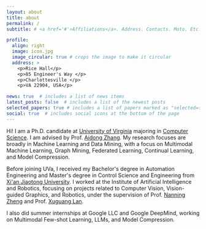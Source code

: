 ```yaml
---
layout: about
title: about
permalink: /
subtitle: # <a href='#'>Affiliations</a>. Address. Contacts. Moto. Etc.

profile:
  align: right
  image: icon.jpg
  image_circular: true # crops the image to make it circular
  address: >
    <p>Rice Hall</p>
    <p>85 Engineer's Way </p>
    <p>Charlottesville </p>
    <p>VA 22904, USA</p>

news: true  # includes a list of news items
latest_posts: false  # includes a list of the newest posts
selected_papers: true # includes a list of papers marked as "selected={true}"
social: true  # includes social icons at the bottom of the page
---
```


Hi! I am a Ph.D. candidate at [University of Virginia](https://www.virginia.edu) majoring in [Computer Science](https://engineering.virginia.edu/departments/computer-science). 
I am advised by Prof. [Aidong Zhang](https://scholar.google.com/citations?user=O8XxkE4AAAAJ&hl=en).
My research focuses are broadly in Machine Learning and Data Mining, with a focus on Multimodal Machine Learning, Graph Mining, Federated Learning, Continual Learning, and Model Compression.

Before joining UVa, I received my Bachelor's degree in Automation Engineering and Master's degree in Control Science and Engineering from [Xi'an Jiaotong University](http://en.hit.edu.cn/). I worked at the Institute of Artificial Intelligence and Robotics, focusing on projects related to Computer Vision, Vision-guided Graphics, and Robotics,  under the supervision of Prof. [Nanning Zheng](https://research.com/u/nanning-zheng) and Prof. [Xuguang Lan](https://www.semanticscholar.org/author/Xuguang-Lan/2498428).<!-- I am passionate about exploring AL/ML/CV/NLP potentials in daily lives! -->

<!-- Hi! I am currently a fifth-year Ph.D. student at MIT majoring in Electrical Engineering and Computer Science. -->
<!-- My research focuses on machine learning and developing robust and efficient algorithms driven by clinical problems.
Applications include motion-robust 3D rendering of the human brain, real-time quality assessment in MR scans as well as pose estimation and motion characterization of fetuses. -->

I also did summer internships at Google LLC and Google DeepMind, working on Multimodal Few-shot Learning, LLMs, and Model Compression. 

<!-- Prior to MIT, I received my Bachelor's degree from Tsinghua University in 2018. I also spent a summer as a research assistant at Stanford, where I was advised by Prof. [John Pauly](https://web.stanford.edu/~pauly/) and Prof. [Greg Zaharchuk](https://profiles.stanford.edu/greg-zaharchuk). -->

<!--
Write your biography here. Tell the world about yourself. Link to your favorite [subreddit](http://reddit.com). You can put a picture in, too. The code is already in, just name your picture `prof_pic.jpg` and put it in the `img/` folder.test

Put your address / P.O. box / other info right below your picture. You can also disable any of these elements by editing `profile` property of the YAML header of your `_pages/about.md`. Edit `_bibliography/papers.bib` and Jekyll will render your [publications page](/al-folio/publications/) automatically.

Link to your social media connections, too. This theme is set up to use [Font Awesome icons](http://fortawesome.github.io/Font-Awesome/) and [Academicons](https://jpswalsh.github.io/academicons/), like the ones below. Add your Facebook, Twitter, LinkedIn, Google Scholar, or just disable all of them.
-->
